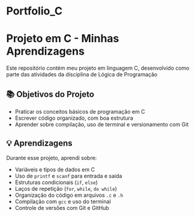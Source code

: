 # Portfolio_C
# Projeto em C - Minhas Aprendizagens

Este repositório contém meu projeto em linguagem C, desenvolvido como parte das atividades da disciplina de Lógica de Programação

## 📚 Objetivos do Projeto

- Praticar os conceitos básicos de programação em C
- Escrever código organizado, com boa estrutura
- Aprender sobre compilação, uso de terminal e versionamento com Git

## 💡 Aprendizagens

Durante esse projeto, aprendi sobre:

- Variáveis e tipos de dados em C
- Uso de `printf` e `scanf` para entrada e saída
- Estruturas condicionais (`if`, `else`)
- Laços de repetição (`for`, `while`, `do while`)
- Organização do código em arquivos `.c` e `.h`
- Compilação com `gcc` e uso do terminal
- Controle de versões com Git e GitHub


